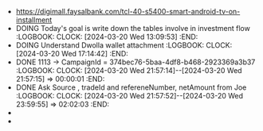 - https://digimall.faysalbank.com/tcl-40-s5400-smart-android-tv-on-installment
- DOING Today's goal is write down the tables involve in investment flow
  :LOGBOOK:
  CLOCK: [2024-03-20 Wed 13:09:53]
  :END:
- DOING Understand Dwolla wallet attachment
  :LOGBOOK:
  CLOCK: [2024-03-20 Wed 17:14:42]
  :END:
- DONE 1113 -> CampaignId = 374bec76-5baa-4df8-b468-2923369a3b37
  :LOGBOOK:
  CLOCK: [2024-03-20 Wed 21:57:14]--[2024-03-20 Wed 21:57:15] =>  00:00:01
  :END:
- DONE Ask Source , tradeId and refereneNumber, netAmount from Joe
  :LOGBOOK:
  CLOCK: [2024-03-20 Wed 21:57:52]--[2024-03-20 Wed 23:59:55] =>  02:02:03
  :END:
-
-